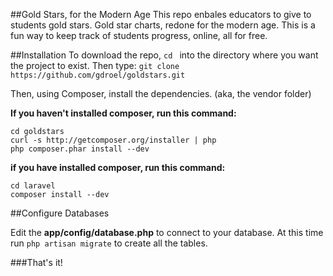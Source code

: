 ##Gold Stars, for the Modern Age
This repo enbales educators to give to students gold stars. Gold star charts, redone for the modern age. This is a fun way to keep track of students progress, online, all for free.

##Installation
To download the repo, `cd ` into the directory where you want the project to exist. Then type:
`git clone https://github.com/gdroel/goldstars.git`

Then, using Composer, install the dependencies. (aka, the vendor folder)

**If you haven't installed composer, run this command:**

    cd goldstars
    curl -s http://getcomposer.org/installer | php
    php composer.phar install --dev

**if you have installed composer, run this command:**

    cd laravel
    composer install --dev
    
##Configure Databases

Edit the **app/config/database.php** to connect to your database. At this time run `php artisan migrate` to create all the tables.

###That's it!


